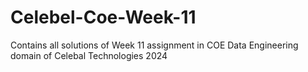 # Celebel-Coe-Week-11
Contains all solutions of Week 11 assignment in COE Data Engineering domain of Celebal Technologies 2024
